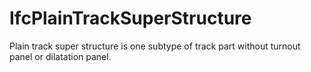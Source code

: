 IfcPlainTrackSuperStructure
===========================
Plain track super structure is one subtype of track part without turnout panel
or dilatation panel.


